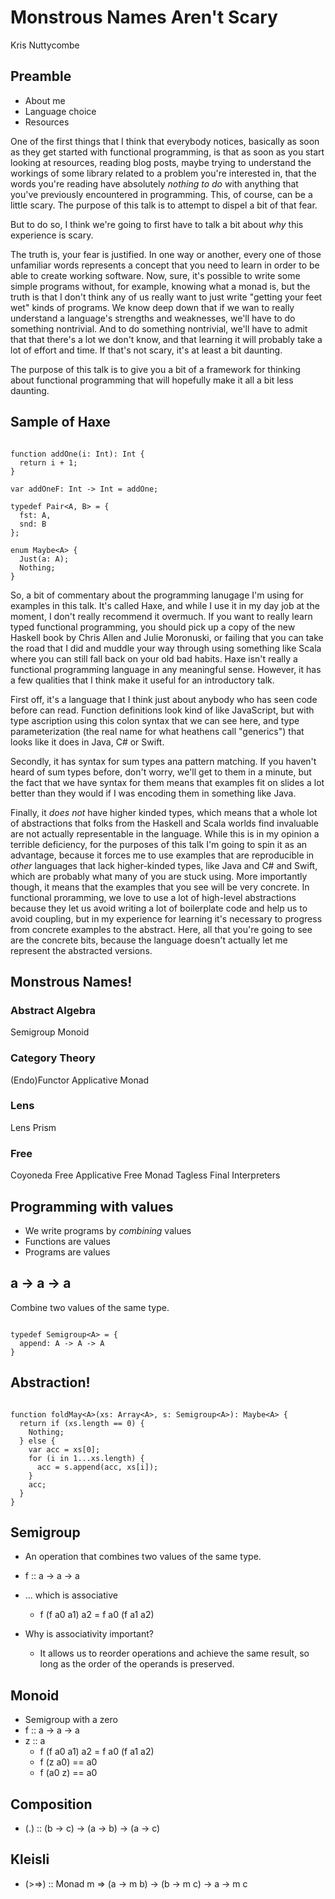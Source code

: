 Monstrous Names Aren't Scary
============================

Kris Nuttycombe

Preamble
--------

* About me
* Language choice
* Resources


<div class="notes">

One of the first things that I think that everybody notices, basically as soon
as they get started with functional programming, is that as soon as you start
looking at resources, reading blog posts, maybe trying to understand the
workings of some library related to a problem you're interested in, that 
the words you're reading have absolutely *nothing to do* with anything that
you've previously encountered in programming. This, of course, can be a little 
scary. The purpose of this talk is to attempt to dispel a bit of that fear.

But to do so, I think we're going to first have to talk a bit about *why*
this experience is scary. 

The truth is, your fear is justified. In one way or another, every one of those
unfamiliar words represents a concept that you need to learn in order to be
able to create working software. Now, sure, it's possible to write some simple
programs without, for example, knowing what a monad is, but the truth is that I
don't think any of us really want to just write "getting your feet wet" kinds
of programs. We know deep down that if we wan to really understand a language's
strengths and weaknesses, we'll have to do something nontrivial. And to do
something nontrivial, we'll have to admit that that there's a lot we don't
know, and that learning it will probably take a lot of effort and time. If that's
not scary, it's at least a bit daunting.

The purpose of this talk is to give you a bit of a framework for thinking about
functional programming that will hopefully make it all a bit less daunting.

</div>


Sample of Haxe
--------------

~~~{haxe}

function addOne(i: Int): Int {
  return i + 1;
}

var addOneF: Int -> Int = addOne;

typedef Pair<A, B> = {
  fst: A,
  snd: B
};

enum Maybe<A> {
  Just(a: A);
  Nothing;
}

~~~

<div class="notes">

So, a bit of commentary about the programming lanugage I'm using for examples
in this talk. It's called Haxe, and while I use it in my day job at the moment,
I don't really recommend it overmuch. If you want to really learn typed
functional programming, you should pick up a copy of the new Haskell book by
Chris Allen and Julie Moronuski, or failing that you can take the road that I
did and muddle your way through using something like Scala where you can still
fall back on your old bad habits. Haxe isn't really a functional programming 
language in any meaningful sense. However, it has a few qualities that I think
make it useful for an introductory talk.

First off, it's a language that I think just about anybody who has seen code
before can read. Function definitions look kind of like JavaScript, but with
type ascription using this colon syntax that we can see here, and type
parameterization (the real name for what heathens call "generics") that looks
like it does in Java, C# or Swift.

Secondly, it has syntax for sum types ana pattern matching. If you haven't
heard of sum types before, don't worry, we'll get to them in a minute, but the
fact that we have syntax for them means that examples fit on slides a lot
better than they would if I was encoding them in something like Java. 

Finally, it *does not* have higher kinded types, which means that a whole lot
of abstractions that folks from the Haskell and Scala worlds find invaluable
are not actually representable in the language. While this is in my opinion a
terrible deficiency, for the purposes of this talk I'm going to spin it as an
advantage, because it forces me to use examples that are reproducible in
*other* languages that lack higher-kinded types, like Java and C# and Swift,
which are probably what many of you are stuck using. More importantly though, 
it means that the examples that you see will be very concrete. In functional
proramming, we love to use a lot of high-level abstractions because they let
us avoid writing a lot of boilerplate code and help us to avoid coupling,
but in my experience for learning it's necessary to progress from concrete
examples to the abstract. Here, all that you're going to see are the concrete
bits, because the language doesn't actually let me represent the abstracted
versions.

</div>

Monstrous Names!
----------------

### Abstract Algebra
Semigroup
Monoid

### Category Theory
(Endo)Functor
Applicative
Monad

### Lens
Lens
Prism

### Free
Coyoneda
Free Applicative
Free Monad
Tagless Final Interpreters

Programming with values
-----------------------

* We write programs by _combining_ values
* Functions are values
* Programs are values

a -> a -> a
-----------

Combine two values of the same type.

~~~{haxe}

typedef Semigroup<A> = {
  append: A -> A -> A
}

~~~

Abstraction!
------------

~~~{haxe}

function foldMay<A>(xs: Array<A>, s: Semigroup<A>): Maybe<A> {
  return if (xs.length == 0) {
    Nothing;
  } else {
    var acc = xs[0];
    for (i in 1...xs.length) {
      acc = s.append(acc, xs[i]);
    }
    acc;
  }
}

~~~

Semigroup
---------

* An operation that combines two values of the same type.
* f :: a -> a -> a

* ... which is associative
  * f (f a0 a1) a2 = f a0 (f a1 a2)

* Why is associativity important? 
  * It allows us to reorder operations and achieve the same result,
    so long as the order of the operands is preserved.

Monoid
------

* Semigroup with a zero
* f :: a -> a -> a
* z :: a
  * f (f a0 a1) a2 = f a0 (f a1 a2)
  * f (z a0) == a0
  * f (a0 z) == a0

Composition
-----------

* (.) :: (b -> c) -> (a -> b) -> (a -> c)

Kleisli
-------

* (>=>) :: Monad m => (a -> m b) -> (b -> m c) -> a -> m c

